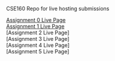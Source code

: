 CSE160 Repo for live hosting submissions

[Assignment 0 Live Page](https://vincentl03.github.io/CSE160-Live/Assignment_0/asg0.html) <br>
[Assignment 1 Live Page](https://vincentl03.github.io/CSE160-Live/Assignment_1/asg1.html) <br>
[Assignment 2 Live Page] <br>
[Assignment 3 Live Page] <br>
[Assignment 4 Live Page] <br>
[Assignment 5 Live Page] <br>
